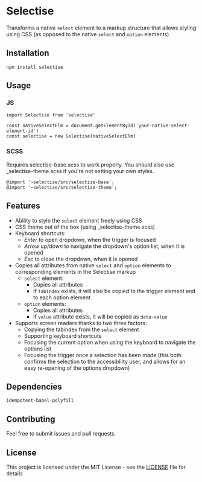 # Selectise

Transforms a native `select` element to a markup structure that allows styling using CSS (as opposed to the native `select` and `option` elements)

## Installation

```
npm install selectise
```

## Usage

### JS
```
import Selectise from 'selectise'

const nativeSelectElm = document.getElementById('your-native-select-element-id')
const selectise = new Selectise(nativeSelectElm)
```

### SCSS

Requires selectise-base.scss to work properly. You should also use _selectise-theme.scss if you're not setting your own styles.
```
@import '~selectise/src/selectise-base';
@import '~selectise/src/selectise-theme';
```

## Features

  - Ability to style the `select` element freely using CSS
  - CSS theme out of the box (using _selectise-theme.scss)
  - Keyboard shortcuts:
    - _Enter_ to open dropdown, when the trigger is focused
    - _Arrow up/down_ to navigate the dropdown's option list, when it is opened
    - _Esc_ to close the dropdown, when it is opened
  - Copies all attributes from native `select` and `option` elements to corresponding elements in the Selectise markup
    - `select` element:
      - Copies all attributes
      - If `tabindex` exists, it will also be copied to the trigger element and to each option element
    - `option` elements:
      - Copies all attributes
      - If `value` attribute exists, it will be copied as `data-value`
  - Supports screen readers thanks to two three factors:
    - Copying the tabindex from the `select` element
    - Supporting keyboard shortcuts
    - Focusing the current option when using the keyboard to navigate the options list
    - Focusing the trigger once a selection has been made (this both confirms the selection to the accessiblilty user, and allows for an easy re-opening of the options dropdown)

## Dependencies

`idempotent-babel-polyfill`

## Contributing

Feel free to submit issues and pull requests.

## License

This project is licensed under the MIT License - see the [LICENSE](LICENSE) file for details
